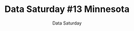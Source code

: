 ---
layout: post
title: "Data Saturday #13 Minnesota"
subtitle: "Data Saturday"
tags: [event]
comments: false
data: datasaturday0013
---